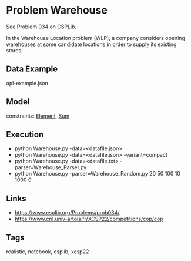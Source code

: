 # Problem Warehouse

See Problem 034 on CSPLib.

In the Warehouse Location problem (WLP), a company considers opening warehouses at some candidate locations in order to supply its existing stores.

## Data Example
  opl-example.json

## Model
  constraints: [Element](http://pycsp.org/documentation/constraints/Element), [Sum](http://pycsp.org/documentation/constraints/Sum)

## Execution
  - python Warehouse.py -data=<datafile.json>
  - python Warehouse.py -data=<datafile.json> -variant=compact
  - python Warehouse.py -data=<datafile.txt> -parser=Warehouse_Parser.py
  - python Warehouse.py -parser=Warehouse_Random.py 20 50 100 10 1000 0

## Links
  - https://www.csplib.org/Problems/prob034/
  - https://www.cril.univ-artois.fr/XCSP22/competitions/cop/cop

## Tags
  realistic, notebook, csplib, xcsp22
